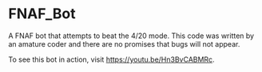 # FNAF_Bot
A FNAF bot that attempts to beat the 4/20 mode. This code was written by an amature coder and there are no promises that bugs will not appear.

To see this bot in action, visit https://youtu.be/Hn3BvCABMRc.
